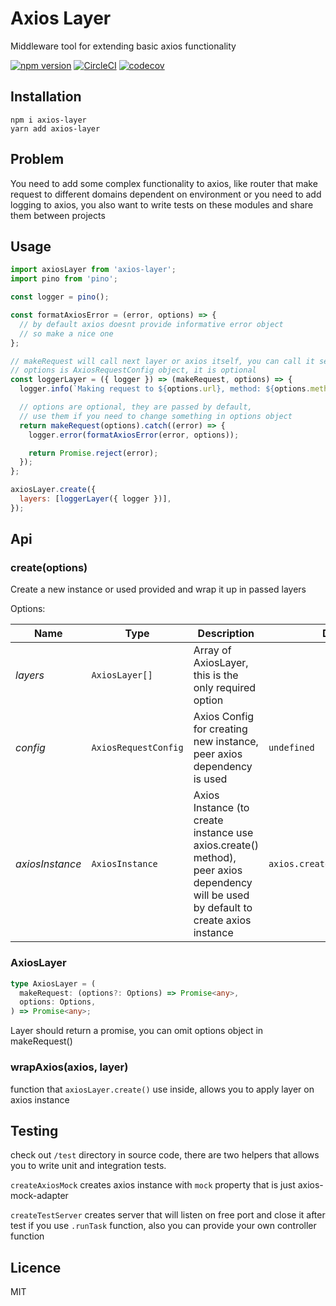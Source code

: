# Axios Layer

Middleware tool for extending basic axios functionality

[![npm version](https://badge.fury.io/js/axios-layer.svg)](https://badge.fury.io/js/axios-layer)
[![CircleCI](https://circleci.com/gh/gzaripov/axios-layer.svg?style=svg)](https://circleci.com/gh/gzaripov/axios-layer)
[![codecov](https://codecov.io/gh/gzaripov/axios-layer/branch/master/graph/badge.svg)](https://codecov.io/gh/gzaripov/axios-layer)

## Installation

```
npm i axios-layer
yarn add axios-layer
```

## Problem

You need to add some complex functionality to axios,
like router that make request to different domains dependent on environment or you need to add logging to axios,
you also want to write tests on these modules and share them between projects

## Usage

```javascript
import axiosLayer from 'axios-layer';
import pino from 'pino';

const logger = pino();

const formatAxiosError = (error, options) => {
  // by default axios doesnt provide informative error object
  // so make a nice one
};

// makeRequest will call next layer or axios itself, you can call it several times
// options is AxiosRequestConfig object, it is optional
const loggerLayer = ({ logger }) => (makeRequest, options) => {
  logger.info(`Making request to ${options.url}, method: ${options.method}, data: ${options.data}`);

  // options are optional, they are passed by default,
  // use them if you need to change something in options object
  return makeRequest(options).catch((error) => {
    logger.error(formatAxiosError(error, options));

    return Promise.reject(error);
  });
};

axiosLayer.create({
  layers: [loggerLayer({ logger })],
});
```

## Api

### create(options)

Create a new instance or used provided and wrap it up in passed layers

Options:

| Name            | Type                 | Description                                                                                                                           | Default                        |
| --------------- | -------------------- | ------------------------------------------------------------------------------------------------------------------------------------- | ------------------------------ |
| _layers_        | `AxiosLayer[]`       | Array of AxiosLayer, this is the only required option                                                                                 |                                |
| _config_        | `AxiosRequestConfig` | Axios Config for creating new instance, peer axios dependency is used                                                                 | `undefined`                    |
| _axiosInstance_ | `AxiosInstance`      | Axios Instance (to create instance use axios.create() method), peer axios dependency will be used by default to create axios instance | `axios.create(options.config)` |

### AxiosLayer

```typescript
type AxiosLayer = (
  makeRequest: (options?: Options) => Promise<any>,
  options: Options,
) => Promise<any>;
```

Layer should return a promise, you can omit options object in makeRequest()

### wrapAxios(axios, layer)

function that `axiosLayer.create()` use inside, allows you to apply layer on axios instance

## Testing

check out `/test` directory in source code, there are two helpers that allows you to write unit and integration tests.

`createAxiosMock` creates axios instance with `mock` property that is just axios-mock-adapter

`createTestServer` creates server that will listen on free port and close it after test if you use `.runTask` function, also you can provide your own controller function

## Licence

MIT
